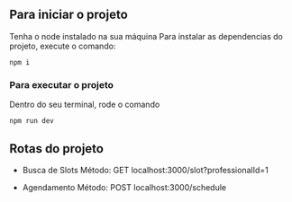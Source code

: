 ## Para iniciar o projeto

Tenha o node instalado na sua máquina
Para instalar as dependencias do projeto, execute o comando:

```
npm i 
```

### Para executar o projeto
Dentro do seu terminal, rode o comando
```
npm run dev
```

## Rotas do projeto
- Busca de Slots
Método: GET
localhost:3000/slot?professionalId=1

- Agendamento
Método: POST
localhost:3000/schedule
